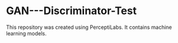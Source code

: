 # GAN---Discriminator-Test
This repository was created using PerceptiLabs. It contains machine learning models.
